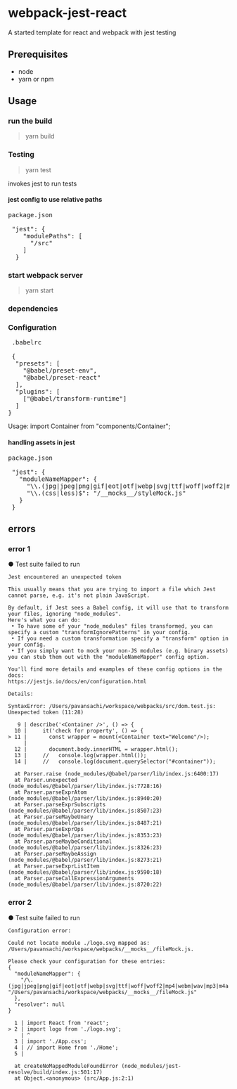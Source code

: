 # webpack-jest-react
A started template for react and webpack with jest testing

## Prerequisites

* node
* yarn or npm

## Usage

### run the build
> yarn build

### Testing
> yarn test

invokes jest to run tests

#### jest config to use relative paths

<pre>
package.json

 "jest": {  
    "modulePaths": [  
      "<rootDir>/src"  
    ]  
  } 
</pre>

### start webpack server
> yarn start

### dependencies


### Configuration

<pre>
 .babelrc
 
 {  
  "presets": [  
    "@babel/preset-env",  
    "@babel/preset-react"  
  ],  
  "plugins": [  
    ["@babel/transform-runtime"]  
  ]  
}  
</pre>

Usage: import Container from "components/Container"; 

#### handling assets in jest

<pre>
package.json  

 "jest": {  
   "moduleNameMapper": {  
     "\\.(jpg|jpeg|png|gif|eot|otf|webp|svg|ttf|woff|woff2|mp4|webm|wav|mp3|m4a|aac|oga)$": " <rootDir>/__mocks__/fileMock.js",  
     "\\.(css|less)$": "<rootDir>/__mocks__/styleMock.js"  
   }  
 }  
</pre>

## errors

### error 1
● Test suite failed to run

    Jest encountered an unexpected token

    This usually means that you are trying to import a file which Jest cannot parse, e.g. it's not plain JavaScript.

    By default, if Jest sees a Babel config, it will use that to transform your files, ignoring "node_modules".
    Here's what you can do:
     • To have some of your "node_modules" files transformed, you can specify a custom "transformIgnorePatterns" in your config.
     • If you need a custom transformation specify a "transform" option in your config.
     • If you simply want to mock your non-JS modules (e.g. binary assets) you can stub them out with the "moduleNameMapper" config option.

    You'll find more details and examples of these config options in the docs:
    https://jestjs.io/docs/en/configuration.html

    Details:

    SyntaxError: /Users/pavansachi/workspace/webpacks/src/dom.test.js: Unexpected token (11:28)

       9 | describe('<Container />', () => {
      10 |     it('check for property', () => {
    > 11 |       const wrapper = mount(<Container text="Welcome"/>);
         |                             ^
      12 |       document.body.innerHTML = wrapper.html();
      13 |     //   console.log(wrapper.html());
      14 |     //   console.log(document.querySelector("#container"));

      at Parser.raise (node_modules/@babel/parser/lib/index.js:6400:17)
      at Parser.unexpected (node_modules/@babel/parser/lib/index.js:7728:16)
      at Parser.parseExprAtom (node_modules/@babel/parser/lib/index.js:8940:20)
      at Parser.parseExprSubscripts (node_modules/@babel/parser/lib/index.js:8507:23)
      at Parser.parseMaybeUnary (node_modules/@babel/parser/lib/index.js:8487:21)
      at Parser.parseExprOps (node_modules/@babel/parser/lib/index.js:8353:23)
      at Parser.parseMaybeConditional (node_modules/@babel/parser/lib/index.js:8326:23)
      at Parser.parseMaybeAssign (node_modules/@babel/parser/lib/index.js:8273:21)
      at Parser.parseExprListItem (node_modules/@babel/parser/lib/index.js:9590:18)
      at Parser.parseCallExpressionArguments (node_modules/@babel/parser/lib/index.js:8720:22)

### error 2

● Test suite failed to run

    Configuration error:
    
    Could not locate module ./logo.svg mapped as:
    /Users/pavansachi/workspace/webpacks/__mocks__/fileMock.js.
    
    Please check your configuration for these entries:
    {
      "moduleNameMapper": {
        "/\.(jpg|jpeg|png|gif|eot|otf|webp|svg|ttf|woff|woff2|mp4|webm|wav|mp3|m4a|aac|oga)$/": "/Users/pavansachi/workspace/webpacks/__mocks__/fileMock.js"
      },
      "resolver": null
    }

      1 | import React from 'react';
    > 2 | import logo from './logo.svg';
        | ^
      3 | import './App.css';
      4 | // import Home from './Home';
      5 | 

      at createNoMappedModuleFoundError (node_modules/jest-resolve/build/index.js:501:17)
      at Object.<anonymous> (src/App.js:2:1)
